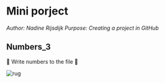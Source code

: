 # Mini porject

*Author: Nadine Rijsdijk*
*Purpose: Creating a project in GitHub*

## Numbers_3

:blowfish: Write numbers to the file :blowfish:

![rug](https://www.rug.nl/_definition/shared/images/logo--en.png)
